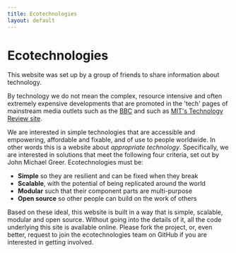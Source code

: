 ```yaml
---
title: Ecotechnologies
layout: default
---
```

 
# Ecotechnologies

This website was set up by a group of friends to share information about technology.

By technology we do not mean  the complex, resource intensive and often extremely expensive 
developments that are promoted in the 'tech' pages of mainstream media outlets
such as the [BBC](http://www.bbc.co.uk/news/technology/) and 
such as [MIT's Technology Review site](http://www.technologyreview.com/).

We are interested in simple technologies that are accessible and empowering,
affordable and fixable, and of use to people worldwide. In other words this 
is a website about *appropriate technology*. Specifically, we are interested 
in solutions that meet the following four criteria, set out by John Michael Greer.
Ecotechnologies must be:

 - **Simple** so they are resilient and can be fixed when they break 
 - **Scalable**, with the potential of being replicated around the world
 - **Modular** such that their component parts are multi-purpose
 - **Open source** so other people can build on the work of others

Based on these ideal, this website is built in a way that is simple, scalable, modular and open source.
Without going into the details of it, all the code underlying this site is available online.
Please fork the project, or, even better, request to join the ecotechnologies team on GitHub 
if you are interested in getting involved.  



